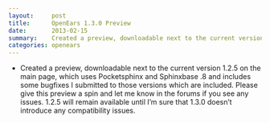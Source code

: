 ```yaml
---
layout:     post
title:      OpenEars 1.3.0 Preview 
date:       2013-02-15
summary:    Created a preview, downloadable next to the current version 1.2.5 on the main page, which uses...
categories: openears
---
```

* Created a preview, downloadable next to the current version 1.2.5 on the main page, which uses Pocketsphinx and Sphinxbase .8 and includes some bugfixes I submitted to those versions which are included. Please give this preview a spin and let me know in the forums if you see any issues. 1.2.5 will remain available until I’m sure that 1.3.0 doesn’t introduce any compatibility issues.